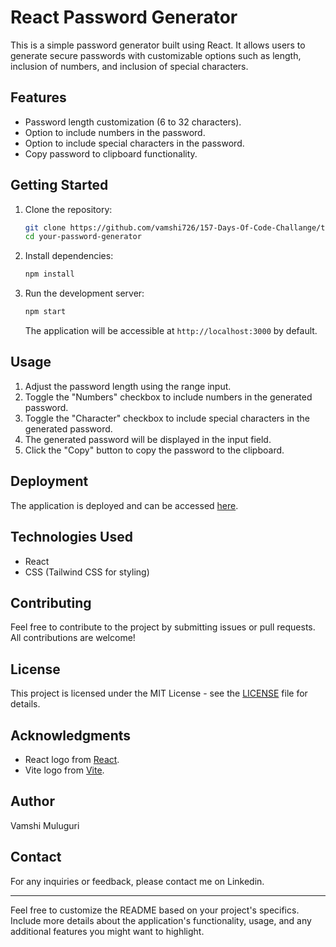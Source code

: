 # React Password Generator

This is a simple password generator built using React. It allows users to generate secure passwords with customizable options such as length, inclusion of numbers, and inclusion of special characters.

## Features

- Password length customization (6 to 32 characters).
- Option to include numbers in the password.
- Option to include special characters in the password.
- Copy password to clipboard functionality.

## Getting Started

1. Clone the repository:

    ```bash
    git clone https://github.com/vamshi726/157-Days-Of-Code-Challange/tree/main/Password-Generator
    cd your-password-generator
    ```

2. Install dependencies:

    ```bash
    npm install
    ```

3. Run the development server:

    ```bash
    npm start
    ```

    The application will be accessible at `http://localhost:3000` by default.

## Usage

1. Adjust the password length using the range input.
2. Toggle the "Numbers" checkbox to include numbers in the generated password.
3. Toggle the "Character" checkbox to include special characters in the generated password.
4. The generated password will be displayed in the input field.
5. Click the "Copy" button to copy the password to the clipboard.

## Deployment

The application is deployed and can be accessed [here](https://password-generator-32chars.vercel.app/).


## Technologies Used

- React
- CSS (Tailwind CSS for styling)

## Contributing

Feel free to contribute to the project by submitting issues or pull requests. All contributions are welcome!

## License

This project is licensed under the MIT License - see the [LICENSE](LICENSE) file for details.

## Acknowledgments

- React logo from [React](https://reactjs.org/).
- Vite logo from [Vite](https://vitejs.dev/).

## Author

Vamshi Muluguri

## Contact

For any inquiries or feedback, please contact me on Linkedin.

---

Feel free to customize the README based on your project's specifics. Include more details about the application's functionality, usage, and any additional features you might want to highlight.
